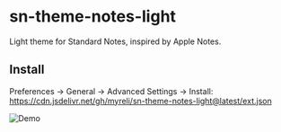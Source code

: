 # sn-theme-notes-light
Light theme for Standard Notes, inspired by Apple Notes.

## Install

Preferences → General → Advanced Settings → Install: https://cdn.jsdelivr.net/gh/myreli/sn-theme-notes-light@latest/ext.json

![Demo](https://user-images.githubusercontent.com/17554234/182256341-c2725edd-d4e0-4781-afbc-66f84ec602a6.png)

